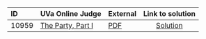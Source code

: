 | ID | UVa Online Judge | External | Link to solution |
|:---|:---|:---|:---:|
| 10959 | [The Party, Part I](https://onlinejudge.org/index.php?option=com_onlinejudge&Itemid=8&page=show_problem&problem=1900) | [PDF](https://onlinejudge.org/external/109/10959.pdf) | [Solution](https://github.com/versenyi98/uva-solutions/tree/main/solutions/10959%20-%20The%20Party%2C%20Part%20I)|
